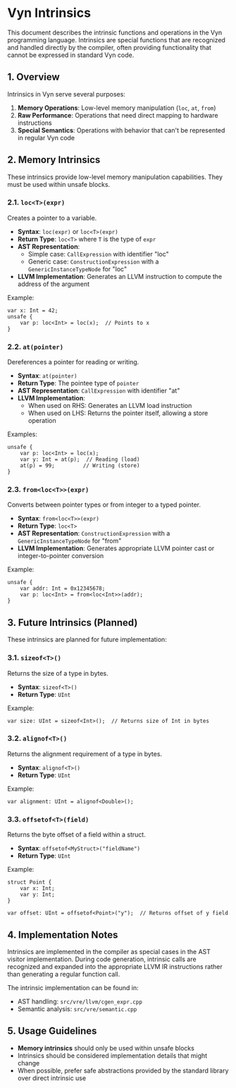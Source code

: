 # Vyn Intrinsics

This document describes the intrinsic functions and operations in the Vyn programming language. Intrinsics are special functions that are recognized and handled directly by the compiler, often providing functionality that cannot be expressed in standard Vyn code.

## 1. Overview

Intrinsics in Vyn serve several purposes:

1. **Memory Operations**: Low-level memory manipulation (`loc`, `at`, `from`)
2. **Raw Performance**: Operations that need direct mapping to hardware instructions
3. **Special Semantics**: Operations with behavior that can't be represented in regular Vyn code

## 2. Memory Intrinsics

These intrinsics provide low-level memory manipulation capabilities. They must be used within unsafe blocks.

### 2.1. `loc<T>(expr)`

Creates a pointer to a variable.

- **Syntax**: `loc(expr)` or `loc<T>(expr)`
- **Return Type**: `loc<T>` where `T` is the type of `expr`
- **AST Representation**:
  - Simple case: `CallExpression` with identifier "loc"
  - Generic case: `ConstructionExpression` with a `GenericInstanceTypeNode` for "loc"
- **LLVM Implementation**: Generates an LLVM instruction to compute the address of the argument

Example:
```vyn
var x: Int = 42;
unsafe {
    var p: loc<Int> = loc(x);  // Points to x
}
```

### 2.2. `at(pointer)`

Dereferences a pointer for reading or writing.

- **Syntax**: `at(pointer)`
- **Return Type**: The pointee type of `pointer`
- **AST Representation**: `CallExpression` with identifier "at"
- **LLVM Implementation**:
  - When used on RHS: Generates an LLVM load instruction
  - When used on LHS: Returns the pointer itself, allowing a store operation

Examples:
```vyn
unsafe {
    var p: loc<Int> = loc(x);
    var y: Int = at(p);  // Reading (load)
    at(p) = 99;         // Writing (store)
}
```

### 2.3. `from<loc<T>>(expr)`

Converts between pointer types or from integer to a typed pointer.

- **Syntax**: `from<loc<T>>(expr)`
- **Return Type**: `loc<T>`
- **AST Representation**: `ConstructionExpression` with a `GenericInstanceTypeNode` for "from"
- **LLVM Implementation**: Generates appropriate LLVM pointer cast or integer-to-pointer conversion

Example:
```vyn
unsafe {
    var addr: Int = 0x12345678;
    var p: loc<Int> = from<loc<Int>>(addr);
}
```

## 3. Future Intrinsics (Planned)

These intrinsics are planned for future implementation:

### 3.1. `sizeof<T>()`

Returns the size of a type in bytes.

- **Syntax**: `sizeof<T>()`
- **Return Type**: `UInt`

Example:
```vyn
var size: UInt = sizeof<Int>();  // Returns size of Int in bytes
```

### 3.2. `alignof<T>()`

Returns the alignment requirement of a type in bytes.

- **Syntax**: `alignof<T>()`
- **Return Type**: `UInt`

Example:
```vyn
var alignment: UInt = alignof<Double>();
```

### 3.3. `offsetof<T>(field)`

Returns the byte offset of a field within a struct.

- **Syntax**: `offsetof<MyStruct>("fieldName")`
- **Return Type**: `UInt`

Example:
```vyn
struct Point {
    var x: Int;
    var y: Int;
}

var offset: UInt = offsetof<Point>("y");  // Returns offset of y field
```

## 4. Implementation Notes

Intrinsics are implemented in the compiler as special cases in the AST visitor implementation. During code generation, intrinsic calls are recognized and expanded into the appropriate LLVM IR instructions rather than generating a regular function call.

The intrinsic implementation can be found in:
- AST handling: `src/vre/llvm/cgen_expr.cpp`
- Semantic analysis: `src/vre/semantic.cpp`

## 5. Usage Guidelines

- **Memory intrinsics** should only be used within unsafe blocks
- Intrinsics should be considered implementation details that might change
- When possible, prefer safe abstractions provided by the standard library over direct intrinsic use
